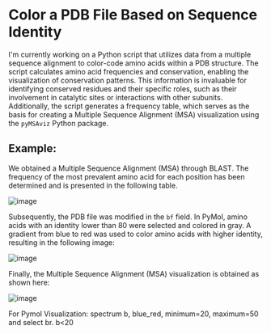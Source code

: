 
# Color a PDB File Based on Sequence Identity

I'm currently working on a Python script that utilizes data from a multiple sequence alignment to color-code amino acids within a PDB structure. The script calculates amino acid frequencies and conservation, enabling the visualization of conservation patterns. This information is invaluable for identifying conserved residues and their specific roles, such as their involvement in catalytic sites or interactions with other subunits. Additionally, the script generates a frequency table, which serves as the basis for creating a Multiple Sequence Alignment (MSA) visualization using the `pyMSAviz` Python package.

## Example:
We obtained a Multiple Sequence Alignment (MSA) through BLAST. The frequency of the most prevalent amino acid for each position has been determined and is presented in the following table.

![image](https://github.com/StoccoFilippo/IdentityPDBVisualization/assets/148588396/e5158e36-baf5-43a9-8792-bbd145208a4d)

Subsequently, the PDB file was modified in the `bf` field. In PyMol, amino acids with an identity lower than 80 were selected and colored in gray. A gradient from blue to red was used to color amino acids with higher identity, resulting in the following image:

![image](https://github.com/StoccoFilippo/IdentityPDBVisualization/assets/148588396/6a6339c4-c337-4110-8415-5f82abc8ea20)

Finally, the Multiple Sequence Alignment (MSA) visualization is obtained as shown here:

![image](https://github.com/StoccoFilippo/IdentityPDBVisualization/assets/148588396/da4c53f0-992a-484a-8802-c51cca84c848)

For Pymol Visualization: spectrum b, blue_red, minimum=20, maximum=50 and select br. b<20
